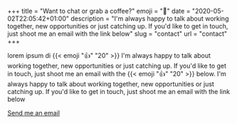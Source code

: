+++
title = "Want to chat or grab a coffee?"
emoji = "🤙"
date = "2020-05-02T22:05:42+01:00"
description = "I'm always happy to talk about working together, new opportunities or just catching up. If you'd like to get in touch, just shoot me an email with the link below"
slug = "contact"
url = "contact"
+++

lorem ipsum di {{< emoji ":thumbsup:" "20" >}} I'm always happy to talk about working together, new opportunities or just catching up. If you'd like to get in touch, just shoot me an email with the {{< emoji ":thumbsup:" "20" >}} below. I'm always happy to talk about working together, new opportunities or just catching up. If you'd like to get in touch, just shoot me an email with the link below

<div class="link-arrow align-center j-center">
  <a href="mailto:hello@murshidazher.com" class="learn-more-button w-inline-block" style="background-image: url(/img/icons/arrow-right.svg);" title="Email Murshid Azher (hello@murshidazher.com)">Send me an email</a>
</div>
